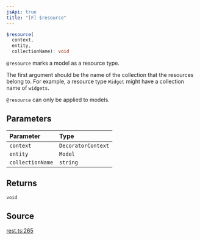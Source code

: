 ```yaml
---
jsApi: true
title: "[F] $resource"
---
```


```ts
$resource(
  context,
  entity,
  collectionName): void
```

`@resource` marks a model as a resource type.

The first argument should be the name of the collection that the resources
belong to. For example, a resource type `Widget` might have a collection
name of `widgets`.

`@resource` can only be applied to models.

## Parameters

| Parameter        | Type               |
| :--------------- | :----------------- |
| `context`        | `DecoratorContext` |
| `entity`         | `Model`            |
| `collectionName` | `string`           |

## Returns

`void`

## Source

[rest.ts:265](https://github.com/markcowl/cadl/blob/3db15286/packages/rest/src/rest.ts#L265)
